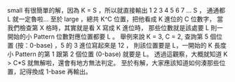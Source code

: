 small 有很簡單的解，因為 K = S ，所以就直接輸出 1 2 3 4 5 6 7 ... S ，
通通都 L 就一定魯啦... 至於 large ，總共 K^C 位置，把他看成 K 進位的 C 位數字，
當我們檢查第 X 格時，其實就是看 X 寫成 K 進位時，
那些位數就是該處要 L 則一開始的小 Pattern 位數對應位置都要 L 。
舉例來說 K = 3, C = 2, 查詢第 5 個位置 (按：0-base) ，5 的 3 進位寫起來是 12 ，
則該位置要是 L，一開始的 K 長度小 Pattern 的第 1 跟第 2 個位置 (0-base) 就要是 L。
透過這觀察，大概就知道 K > C*S 就無解啦，還會有地方無法判定。
至於有解，大家應該知道如何湊那些位置，記得換成 1-base 再輸出。

